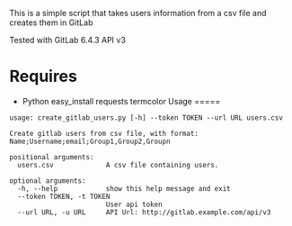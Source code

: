 This is a simple script that takes users information from a csv file and 
creates them in GitLab

Tested with GitLab 6.4.3 API v3

Requires
========
* Python
        easy_install requests termcolor 
Usage
=====
```
usage: create_gitlab_users.py [-h] --token TOKEN --url URL users.csv

Create gitlab users from csv file, with format:
Name;Username;email;Group1,Group2,Groupn

positional arguments:
  users.csv             A csv file containing users.

optional arguments:
  -h, --help            show this help message and exit
  --token TOKEN, -t TOKEN
                        User api token
  --url URL, -u URL     API Url: http://gitlab.example.com/api/v3
```
